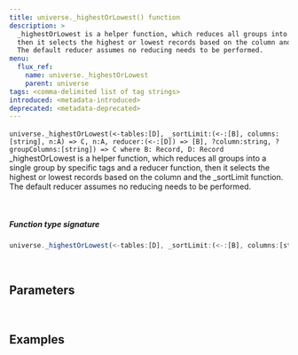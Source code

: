 ```yaml
---
title: universe._highestOrLowest() function
description: >
  _highestOrLowest is a helper function, which reduces all groups into a single group by specific tags and a reducer function,
  then it selects the highest or lowest records based on the column and the _sortLimit function.
  The default reducer assumes no reducing needs to be performed.
menu:
  flux_ref:
    name: universe._highestOrLowest
    parent: universe
tags: <comma-delimited list of tag strings>
introduced: <metadata-introduced>
deprecated: <metadata-deprecated>
---
```

​
`universe._highestOrLowest(<-tables:[D], _sortLimit:(<-:[B], columns:[string], n:A) => C, n:A, reducer:(<-:[D]) => [B], ?column:string, ?groupColumns:[string]) => C where B: Record, D: Record` _highestOrLowest is a helper function, which reduces all groups into a single group by specific tags and a reducer function,
then it selects the highest or lowest records based on the column and the _sortLimit function.
The default reducer assumes no reducing needs to be performed.
​

​
##### Function type signature
```js
universe._highestOrLowest(<-tables:[D], _sortLimit:(<-:[B], columns:[string], n:A) => C, n:A, reducer:(<-:[D]) => [B], ?column:string, ?groupColumns:[string]) => C where B: Record, D: Record
```
​
## Parameters
​


## Examples
​
